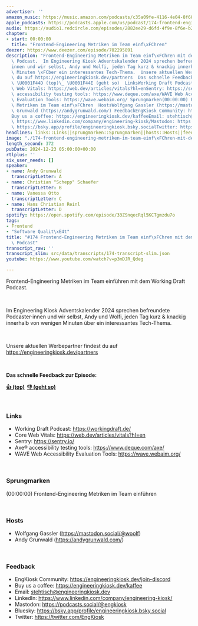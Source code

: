 ```yaml
---
advertiser: ''
amazon_music: https://music.amazon.com/podcasts/c35a09fe-4116-4e04-8f68-77d61b112e46/episodes/6b63a105-ca72-4190-96aa-daa92e6c7984/engineering-kiosk-174-frontend-engineering-metriken-im-team-einf%C3%BChren-mit-dem-working-draft-podcast
apple_podcasts: https://podcasts.apple.com/us/podcast/174-frontend-engineering-metriken-im-team-einf%C3%BChren/id1603082924?i=1000681365871&uo=4
audio: https://audio1.redcircle.com/episodes/2882ee29-d6fd-4f9e-8f6e-b25b0540d3f7/stream.mp3
chapter:
- start: 00:00:00
  title: "Frontend-Engineering Metriken im Team einf\xFChren"
deezer: https://www.deezer.com/episode/702295891
description: "Frontend-Engineering Metriken im Team einf\xFChren mit dem Working Draft\
  \ Podcast.  Im Engineering Kiosk Adventskalender 2024 sprechen befreundete Podcaster\u22C5\
  innen und wir selbst, Andy und Wolfi, jeden Tag kurz & knackig innerhalb von wenigen\
  \ Minuten \xFCber ein interessantes Tech-Thema.  Unsere aktuellen Werbepartner findest\
  \ du auf https://engineeringkiosk.dev/partners  Das schnelle Feedback zur Episode:\
  \ \U0001F44D (top)\_ \U0001F44E (geht so)  LinksWorking Draft Podcast: https://workingdraft.de/Core\
  \ Web Vitals: https://web.dev/articles/vitals?hl=enSentry: https://sentry.io/Axe\xAE\
  \ accessibility testing tools: https://www.deque.com/axe/WAVE Web Accessibility\
  \ Evaluation Tools: https://wave.webaim.org/ Sprungmarken(00:00:00) Frontend-Engineering\
  \ Metriken im Team einf\xFChren  HostsWolfgang Gassler (https://mastodon.social/@woolf)Andy\
  \ Grunwald (https://andygrunwald.com/) FeedbackEngKiosk Community: https://engineeringkiosk.dev/join-discord\_\
  Buy us a coffee: https://engineeringkiosk.dev/kaffeeEmail: stehtisch@engineeringkiosk.devLinkedIn:\
  \ https://www.linkedin.com/company/engineering-kiosk/Mastodon: https://podcasts.social/@engkioskBluesky:\
  \ https://bsky.app/profile/engineeringkiosk.bsky.socialTwitter: https://twitter.com/EngKiosk"
headlines: links::Links||sprungmarken::Sprungmarken||hosts::Hosts||feedback::Feedback
image: "./174-frontend-engineering-metriken-im-team-einf\xFChren-mit-dem-working-draft-podcast.jpg"
length_second: 372
pubDate: 2024-12-23 05:00:00+00:00
rtlplus: ''
six_user_needs: []
speaker:
- name: Andy Grunwald
  transcriptLetter: A
- name: Christian "Schepp" Schaefer
  transcriptLetter: B
- name: Vanessa Otto
  transcriptLetter: C
- name: Hans Christian Reinl
  transcriptLetter: D
spotify: https://open.spotify.com/episode/33ZSnqecRql5KCTgmzdu7o
tags:
- Frontend
- "Software Qualit\xE4t"
title: "#174 Frontend-Engineering Metriken im Team einf\xFChren mit dem Working Draft\
  \ Podcast"
transcript_raw: ''
transcript_slim: src/data/transcripts/174-transcript-slim.json
youtube: https://www.youtube.com/watch?v=p3mDJR_Qdeg

---
```

<p><span>Frontend-Engineering Metriken im Team einführen mit dem Working Draft Podcast.</span></p><p><br></p><p><span>Im Engineering Kiosk Adventskalender 2024 sprechen befreundete Podcaster⋅innen und wir selbst, Andy und Wolfi, jeden Tag kurz &amp; knackig innerhalb von wenigen Minuten über ein interessantes Tech-Thema.</span></p><p><br></p><p><span>Unsere aktuellen Werbepartner findest du auf </span><a href="https://engineeringkiosk.dev/partners">https://engineeringkiosk.dev/partners</a></p><p><br></p><p><strong>Das schnelle Feedback zur Episode:</strong></p><p><a href="https://api.openpodcast.dev/feedback/174/upvote" rel="nofollow"><strong>👍 (top)</strong></a><strong>  </strong><a href="https://api.openpodcast.dev/feedback/174/downvote" rel="nofollow"><strong>👎 (geht so)</strong></a></p><p><br></p><h3 id="links">Links</h3><ul><li><span>Working Draft Podcast: </span><a href="https://workingdraft.de/" rel="nofollow">https://workingdraft.de/</a></li><li><span>Core Web Vitals: </span><a href="https://web.dev/articles/vitals?hl=en" rel="nofollow">https://web.dev/articles/vitals?hl=en</a></li><li><span>Sentry: </span><a href="https://sentry.io/" rel="nofollow">https://sentry.io/</a></li><li><span>Axe® accessibility testing tools: </span><a href="https://www.deque.com/axe/" rel="nofollow">https://www.deque.com/axe/</a></li><li><span>WAVE Web Accessibility Evaluation Tools: </span><a href="https://wave.webaim.org/" rel="nofollow">https://wave.webaim.org/</a></li></ul><p><br></p><h3 id="sprungmarken">Sprungmarken</h3><p><span>(00:00:00) Frontend-Engineering Metriken im Team einführen</span></p><p><br></p><h3 id="hosts">Hosts</h3><ul><li><span>Wolfgang Gassler (</span><a href="https://mastodon.social/@woolf" rel="nofollow">https://mastodon.social/@woolf</a><span>)</span></li><li><span>Andy Grunwald (</span><a href="https://andygrunwald.com/" rel="nofollow">https://andygrunwald.com/</a><span>)</span></li></ul><p><br></p><h3 id="feedback">Feedback</h3><ul><li><span>EngKiosk Community: </span><a href="https://engineeringkiosk.dev/join-discord">https://engineeringkiosk.dev/join-discord</a><span> </span></li><li><span>Buy us a coffee: </span><a href="https://engineeringkiosk.dev/kaffee">https://engineeringkiosk.dev/kaffee</a></li><li><span>Email: </span><a href="mailto:stehtisch@engineeringkiosk.dev" rel="nofollow">stehtisch@engineeringkiosk.dev</a></li><li><span>LinkedIn: </span><a href="https://www.linkedin.com/company/engineering-kiosk/" rel="nofollow">https://www.linkedin.com/company/engineering-kiosk/</a></li><li><span>Mastodon: </span><a href="https://podcasts.social/@engkiosk" rel="nofollow">https://podcasts.social/@engkiosk</a></li><li><span>Bluesky: </span><a href="https://bsky.app/profile/engineeringkiosk.bsky.social" rel="nofollow">https://bsky.app/profile/engineeringkiosk.bsky.social</a></li><li><span>Twitter: </span><a href="https://twitter.com/EngKiosk" rel="nofollow">https://twitter.com/EngKiosk</a></li></ul>
